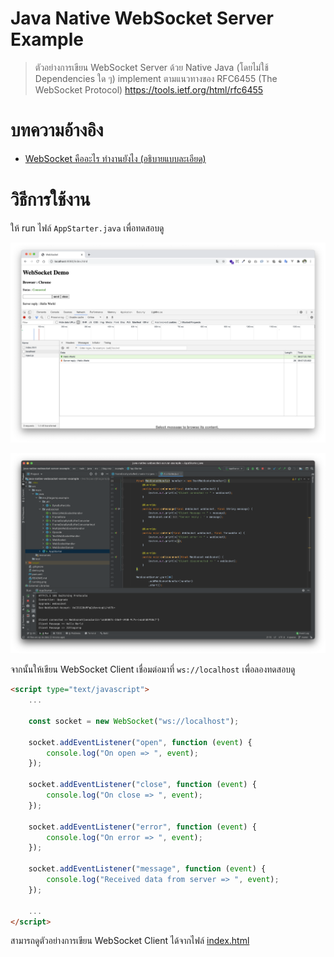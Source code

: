 # Java Native WebSocket Server Example

> ตัวอย่างการเขียน WebSocket Server ด้วย Native Java (โดยไม่ใช้ Dependencies ใด ๆ) implement ตามแนวทางของ RFC6455 (The WebSocket Protocol) https://tools.ietf.org/html/rfc6455

# บทความอ้างอิง

- [WebSocket คืออะไร ทำงานยังไง (อธิบายแบบละเอียด)](https://www.jittagornp.me/blog/what-is-websocket/)

 # วิธีการใช้งาน 
 
 ให้ run ไฟล์ `AppStarter.java` เพื่อทดสอบดู
 
 ![](./demo.png)
 
 ![](./running.png?v=1)

จากนั้นให้เขียน WebSocket Client เชื่อมต่อมาที่ `ws://localhost` เพื่อลองทดสอบดู

```html
<script type="text/javascript">
    ...

    const socket = new WebSocket("ws://localhost");

    socket.addEventListener("open", function (event) {
        console.log("On open => ", event);
    });

    socket.addEventListener("close", function (event) {
        console.log("On close => ", event);
    });

    socket.addEventListener("error", function (event) {
        console.log("On error => ", event);
    });

    socket.addEventListener("message", function (event) {
        console.log("Received data from server => ", event);
    });

    ...
</script>
```

สามารถดูตัวอย่างการเขียน WebSocket Client ได้จากไฟล์ [index.html](./index.html)
